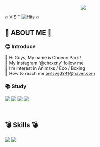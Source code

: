 <p align="center">
  <img src="https://capsule-render.vercel.app/api?type=wave&color=FFFF00&height=300&section=header&text=PARK CHOEUN&fontSize=70" />


🔥 VISIT [![Hits](https://hits.seeyoufarm.com/api/count/incr/badge.svg?url=https%3A%2F%2Fgithub.com%2Fu-huna&count_bg=%23F0D949&title_bg=%2396DA47&icon=&icon_color=%23FFFFFF&title=hits&edge_flat=false)](https://hits.seeyoufarm.com) 🔥

## 🎁 ABOUT ME 🎁

### 😊 Introduce  

  💛 Hi Guys, My name is Choeun Park ! <br>
  💛 My Instagram '@choxxny' follow me <br>
  💛 I’m interest in Animaks / Eco / Boxing <br>
  💛 How to reach me amlswjd341@naver.com
  
### 📚 Study
<img src="https://img.shields.io/badge/html5-E34F26?style=for-the-badge&logo=html5&logoColor=white"> <img src="https://img.shields.io/badge/C Sharp-239120?style=for-the-badge&logo=C Sharp&logoColor=white">
<img src="https://img.shields.io/badge/Java-007396?style=for-the-badge&logo=html5&logoColor=white">
<img src="https://img.shields.io/badge/CSS Wizardry-F43059?style=for-the-badge&logo=html5&logoColor=white">

<br>

## 💣 Skills 💣
<img src="https://img.shields.io/badge/Adobe Illustrator-FF9A00?style=for-the-badge&logo=html5&logoColor=white"> <img src="https://img.shields.io/badge/Adobe Photoshop-31A8FF?style=for-the-badge&logo=html5&logoColor=white">
  
 </p>
